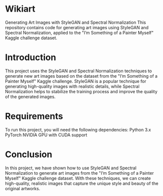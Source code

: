 # Wikiart
Generating Art Images with StyleGAN and Spectral Normalization
This repository contains code for generating art images using StyleGAN and Spectral Normalization, applied to the "I’m Something of a Painter Myself" Kaggle challenge dataset.

# Introduction
This project uses the StyleGAN and Spectral Normalization techniques to generate new art images based on the dataset from the "I’m Something of a Painter Myself" Kaggle challenge. StyleGAN is a popular technique for generating high-quality images with realistic details, while Spectral Normalization helps to stabilize the training process and improve the quality of the generated images.

# Requirements
To run this project, you will need the following dependencies:
Python 3.x
PyTorch
NVIDIA GPU with CUDA support
# Conclusion
In this project, we have shown how to use StyleGAN and Spectral Normalization to generate art images from the "I’m Something of a Painter Myself" Kaggle challenge dataset. With these techniques, we can create high-quality, realistic images that capture the unique style and beauty of the original artworks.
